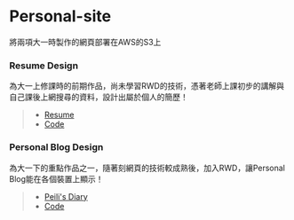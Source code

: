 # Personal-site
將兩項大一時製作的網頁部署在AWS的S3上

### Resume Design
為大一上修課時的前期作品，尚未學習RWD的技術，憑著老師上課初步的講解與自己課後上網搜尋的資料，設計出屬於個人的簡歷！
> - [Resume](https://07170142.s3.amazonaws.com/resume/index.html)
> - [Code](https://github.com/peilichang/personal-site/tree/main/resume)

### Personal Blog Design
為大一下的重點作品之一，隨著刻網頁的技術較成熟後，加入RWD，讓Personal Blog能在各個裝置上顯示！
> - [Peili's Diary](https://07170142.s3.amazonaws.com/Blog/index.html)
> - [Code](https://github.com/peilichang/personal-site/tree/main/Blog)
